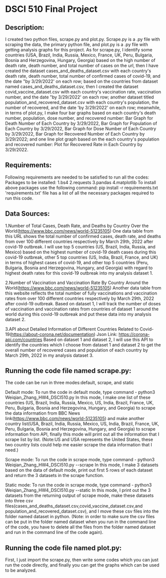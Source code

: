 # DSCI 510 Final Project

## Description: 
I created two python files, scrape.py and plot.py. Scrape.py is a .py file with scraping the data, the primary python file, and plot.py is a .py file with getting analysis graphs for this project.
As for scrape.py, I identify some countries (USA, Brazil, India, Russia, Mexico, France, UK, Peru, Bulgaria, Bosnia and Herzegovina, Hungary, Georgia) based on the high number of death rate, 
death number, and total number of cases on the url, then I have created the dataset cases_and_deaths_dataset.csv with each country's death rate, 
death number, total number of confirmed cases of covid-19, and the date "by 3/29/2022' on each row; based on the countries from dataset named cases_and_deaths_dataset.csv, 
then I created the dataset covid_vaccine_dataset.csv with each country's vaccination rate, vaccination number, and the date "by 3/29/2022' on each row; 
another dataset titled population_and_recovered_dataset.csv with each country's population, the number of recovered, and the date 'by 3/29/2022' on each row; 
meanwhile, in terms of plot.py, I make four bar graphs based on each country's death number, population, dose number, and recovered number: 
Bar Graph for Death Number of Each Country by 3/29/2022, Bar Graph for Population of Each Country by 3/29/2022, Bar Graph for Dose Number of Each Country by 3/29/2022, 
Bar Graph for Recovered Number of Each Country by 3/29/2022; and one line plot graph based on the each country's population and recovered number: Plot for Recovered Rate in Each Country by 3/29/2022. 

## Requirements: 
Following requirements are needed to be satisfied to run all the codes:
Packages to be installed:
1.bs4
2.requests
3.pandas
4.matplotlib
To install above packages use the following command: pip install -r requirements.txt
'requirements.txt' file has a list of all the necessary packages required to run this code.



## Data Sources:
1.Number of Total Cases, Death Rate, and Deaths by Country Over the World(https://www.bbc.com/news/world-51235105)
One data table from this URL shows the total number of confirmed cases, death rate, and deaths from over 100 different countries respectively by 
March 29th, 2022 after covid-19 outbreak. I will use top 5 countries (US, Brazil, India, Russia, and Mexico) based on the highest number of covid-19 death 
cases during this covid-19 outbreak, other 5 top countries (US, India, Brazil, France, and UK) in terms of highest cases of covid-19, and other top 5 countries 
(Peru, Bulgaria, Bosnia and Herzegovina, Hungary, and Georgia) with regard to highest death rates for this covid-19 outbreak into my analysis dataset 1.

2.Number of Vaccination and Vaccination Rate By Country Around the World(https://www.bbc.com/news/world-51235105)
Another data table from this website reflects the total number of fully vaccinations and vaccination rates from over 100 different countries respectively 
by March 29th, 2022 after covid-19 outbreak. Based on dataset 1, I will track the number of doses of vaccination and vaccination rates from countries of 
dataset 1 around the world during this covid-19 outbreak and put these data into my analysis dataset 2. 

3.API about Detailed Information of Different Countries Related to Covid-19(https://about-corona.net/documentation)
Json Link: https://corona-api.com/countries
Based on dataset 1 and dataset 2, I will use this API to identify the countries which I choose from dataset 1 and dataset 2 to get the overall number of 
recovered cases and population of each country by March 29th, 2022 in my analysis dataset 3.



## Running the code file named scrape.py:
The code can be run in three modes:default, scrape, and static

Default mode: To run the code in default mode, type command - python3 Weiqian_Zhang_HW4_DSCI510.py
In this mode, I make one list of these countries (US, Brazil, India, Russia, Mexico, US, India, Brazil, France, UK, Peru, Bulgaria, Bosnia and Herzegovina, Hungary, 
and Georgia) to scrape the data information from BBC News link(https://www.bbc.com/news/world-51235105) and make another country list(USA, Brazil, India, Russia, 
Mexico, US, India, Brazil, France, UK, Peru, Bulgaria, Bosnia and Herzegovina, Hungary, and Georgia) to scrape information from API, finally this mode will print out 
all the information that I scrape list by list.
(Note:US and USA represents the United States, these two country lists could help me easier scrape the data information that I need.)

Scrape mode: To run the code in scrape mode, type command - python3 Weiqian_Zhang_HW4_DSCI510.py --scrape
In this mode, I make 3 datasets based on the data of default mode, print out first 5 rows of each dataset and return the 3 datasets in the scrape function.

Static mode: To run the code in scrape mode, type command - python3 Weiqian_Zhang_HW4_DSCI510.py --static
In this mode, I print out the 3 datasets from the returning output of scrape mode, make these datasets into three csv files(cases_and_deaths_dataset.csv,covid_vaccine_dataset.csv,and
population_and_recovered_dataset.csv), and I move these csv files into the folder named dataset in python. 
(Note: in order to make sure the csv files can be put in the folder named dataset when you run in the command line of the code, you have to delete all the files from the folder named dataset and 
run in the command line of the code again).



## Running the code file named plot.py:
First, I just import the scrape.py, then write some codes which you can just run the code directly, and finally you can get the graphs which can be used to be analyzed. 
